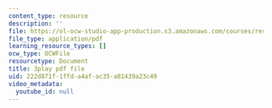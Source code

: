 ```yaml
---
content_type: resource
description: ''
file: https://ol-ocw-studio-app-production.s3.amazonaws.com/courses/res-9-003-brains-minds-and-machines-summer-course-summer-2015/222d871f1ffda4afac35a81439a23c49_HA4undazeF0.pdf
file_type: application/pdf
learning_resource_types: []
ocw_type: OCWFile
resourcetype: Document
title: 3play pdf file
uid: 222d871f-1ffd-a4af-ac35-a81439a23c49
video_metadata:
  youtube_id: null
---
```

